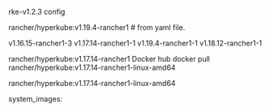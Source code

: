 rke-v1.2.3 config

rancher/hyperkube:v1.19.4-rancher1   # from yaml file.

v1.16.15-rancher1-3
v1.17.14-rancher1-1
v1.19.4-rancher1-1
v1.18.12-rancher1-1

rancher/hyperkube:v1.17.14-rancher1
Docker hub
docker pull rancher/hyperkube:v1.17.14-rancher1-linux-amd64

rancher/hyperkube:v1.17.14-rancher1-linux-amd64


system_images:
  